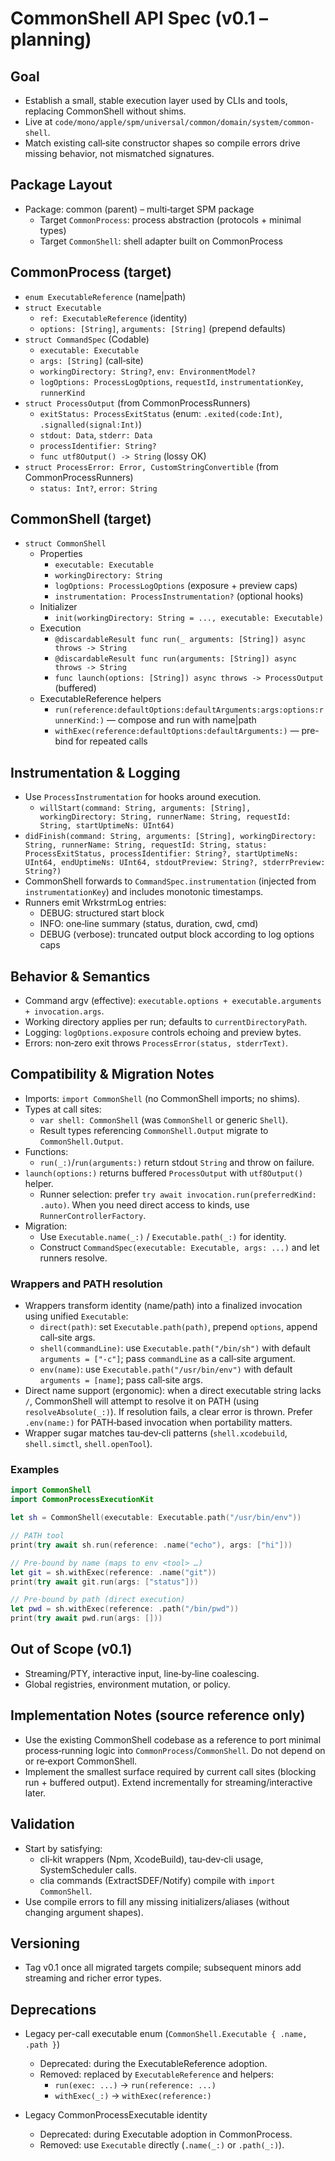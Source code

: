 # CommonShell API Spec (v0.1 – planning)

## Goal

- Establish a small, stable execution layer used by CLIs and tools, replacing CommonShell without shims.
- Live at `code/mono/apple/spm/universal/common/domain/system/common-shell`.
- Match existing call‑site constructor shapes so compile errors drive missing behavior, not mismatched signatures.

## Package Layout

- Package: common (parent) – multi‑target SPM package
  - Target `CommonProcess`: process abstraction (protocols + minimal types)
  - Target `CommonShell`: shell adapter built on CommonProcess

## CommonProcess (target)

- `enum ExecutableReference` (name|path)
- `struct Executable`
  - `ref: ExecutableReference` (identity)
  - `options: [String]`, `arguments: [String]` (prepend defaults)
- `struct CommandSpec` (Codable)
  - `executable: Executable`
  - `args: [String]` (call‑site)
  - `workingDirectory: String?`, `env: EnvironmentModel?`
  - `logOptions: ProcessLogOptions`, `requestId`, `instrumentationKey`, `runnerKind`
- `struct ProcessOutput` (from CommonProcessRunners)
  - `exitStatus: ProcessExitStatus` (enum: `.exited(code:Int)`, `.signalled(signal:Int)`)
  - `stdout: Data`, `stderr: Data`
  - `processIdentifier: String?`
  - `func utf8Output() -> String` (lossy OK)
- `struct ProcessError: Error, CustomStringConvertible` (from CommonProcessRunners)
  - `status: Int?`, `error: String`

## CommonShell (target)

- `struct CommonShell`
  - Properties
    - `executable: Executable`
    - `workingDirectory: String`
    - `logOptions: ProcessLogOptions` (exposure + preview caps)
    - `instrumentation: ProcessInstrumentation?` (optional hooks)
  - Initializer
    - `init(workingDirectory: String = ..., executable: Executable)`
  - Execution
    - `@discardableResult func run(_ arguments: [String]) async throws -> String`
    - `@discardableResult func run(arguments: [String]) async throws -> String`
    - `func launch(options: [String]) async throws -> ProcessOutput` (buffered)
  - ExecutableReference helpers
    - `run(reference:defaultOptions:defaultArguments:args:options:runnerKind:)` — compose and run with name|path
    - `withExec(reference:defaultOptions:defaultArguments:)` — pre-bind for repeated calls

## Instrumentation & Logging

- Use `ProcessInstrumentation` for hooks around execution.
  - `willStart(command: String, arguments: [String], workingDirectory: String, runnerName: String, requestId: String, startUptimeNs: UInt64)`
- `didFinish(command: String, arguments: [String], workingDirectory: String, runnerName: String, requestId: String, status: ProcessExitStatus, processIdentifier: String?, startUptimeNs: UInt64, endUptimeNs: UInt64, stdoutPreview: String?, stderrPreview: String?)`
- CommonShell forwards to `CommandSpec.instrumentation` (injected from `instrumentationKey`) and includes monotonic timestamps.
- Runners emit WrkstrmLog entries:
  - DEBUG: structured start block
  - INFO: one‑line summary (status, duration, cwd, cmd)
  - DEBUG (verbose): truncated output block according to log options caps

## Behavior & Semantics

- Command argv (effective): `executable.options + executable.arguments + invocation.args`.
- Working directory applies per run; defaults to `currentDirectoryPath`.
- Logging: `logOptions.exposure` controls echoing and preview bytes.
- Errors: non‑zero exit throws `ProcessError(status, stderrText)`.

## Compatibility & Migration Notes

- Imports: `import CommonShell` (no CommonShell imports; no shims).
- Types at call sites:
  - `var shell: CommonShell` (was `CommonShell` or generic `Shell`).
  - Result types referencing `CommonShell.Output` migrate to `CommonShell.Output`.
- Functions:
  - `run(_:)`/`run(arguments:)` return stdout `String` and throw on failure.
- `launch(options:)` returns buffered `ProcessOutput` with `utf8Output()` helper.
  - Runner selection: prefer `try await invocation.run(preferredKind: .auto)`.
    When you need direct access to kinds, use `RunnerControllerFactory`.
- Migration:
  - Use `Executable.name(_:)` / `Executable.path(_:)` for identity.
  - Construct `CommandSpec(executable: Executable, args: ...)` and let runners resolve.

### Wrappers and PATH resolution

- Wrappers transform identity (name/path) into a finalized invocation using unified `Executable`:
  - `direct(path)`: set `Executable.path(path)`, prepend `options`, append call‑site args.
  - `shell(commandLine)`: use `Executable.path("/bin/sh")` with default `arguments = ["-c"]`; pass `commandLine` as a call‑site argument.
  - `env(name)`: use `Executable.path("/usr/bin/env")` with default `arguments = [name]`; pass call‑site args.
- Direct name support (ergonomic): when a direct executable string lacks `/`, CommonShell will
  attempt to resolve it on PATH (using `resolveAbsolute(_:)`). If resolution fails, a clear error
  is thrown. Prefer `.env(name:)` for PATH‑based invocation when portability matters.
- Wrapper sugar matches tau‑dev‑cli patterns (`shell.xcodebuild`, `shell.simctl`, `shell.openTool`).

### Examples

```swift
import CommonShell
import CommonProcessExecutionKit

let sh = CommonShell(executable: Executable.path("/usr/bin/env"))

// PATH tool
print(try await sh.run(reference: .name("echo"), args: ["hi"]))

// Pre-bound by name (maps to env <tool> …)
let git = sh.withExec(reference: .name("git"))
print(try await git.run(args: ["status"]))

// Pre-bound by path (direct execution)
let pwd = sh.withExec(reference: .path("/bin/pwd"))
print(try await pwd.run(args: []))
```

## Out of Scope (v0.1)

- Streaming/PTY, interactive input, line‑by‑line coalescing.
- Global registries, environment mutation, or policy.

## Implementation Notes (source reference only)

- Use the existing CommonShell codebase as a reference to port minimal process‑running logic into `CommonProcess`/`CommonShell`. Do not depend on or re‑export CommonShell.
- Implement the smallest surface required by current call sites (blocking run + buffered output). Extend incrementally for streaming/interactive later.

## Validation

- Start by satisfying:
  - cli‑kit wrappers (Npm, XcodeBuild), tau‑dev‑cli usage, SystemScheduler calls.
  - clia commands (ExtractSDEF/Notify) compile with `import CommonShell`.
- Use compile errors to fill any missing initializers/aliases (without changing argument shapes).

## Versioning

- Tag v0.1 once all migrated targets compile; subsequent minors add streaming and richer error types.

## Deprecations

- Legacy per-call executable enum (`CommonShell.Executable { .name, .path }`)
  - Deprecated: during the ExecutableReference adoption.
  - Removed: replaced by `ExecutableReference` and helpers:
    - `run(exec: ...)` → `run(reference: ...)`
    - `withExec(_:)` → `withExec(reference:)`

- Legacy CommonProcessExecutable identity
  - Deprecated: during Executable adoption in CommonProcess.
  - Removed: use `Executable` directly (`.name(_:)` or `.path(_:)`).
